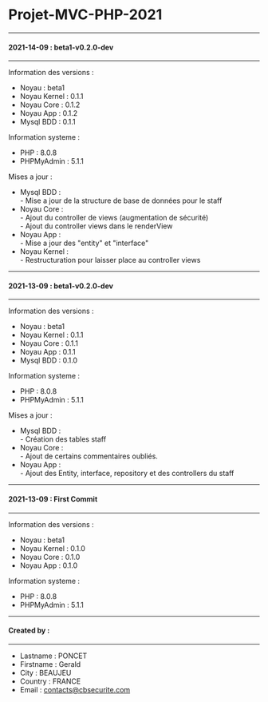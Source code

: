 ﻿# Projet-MVC-PHP-2021

<hr>
<h4>2021-14-09 : beta1-v0.2.0-dev</h4>
<hr>

Information des versions :
- Noyau : beta1
- Noyau Kernel : 0.1.1
- Noyau Core : 0.1.2
- Noyau App : 0.1.2
- Mysql BDD : 0.1.1

Information systeme :
- PHP : 8.0.8
- PHPMyAdmin : 5.1.1

Mises a jour :
- Mysql BDD : 
<br>- Mise a jour de la structure de base de données pour le staff
- Noyau Core : 
<br>- Ajout du controller de views (augmentation de sécurité)
<br>- Ajout du controller views dans le renderView
- Noyau App : 
<br>- Mise a jour des "entity" et "interface"
- Noyau Kernel :
<br>- Restructuration pour laisser place au controller views


<hr>
<h4>2021-13-09 : beta1-v0.2.0-dev</h4>
<hr>

Information des versions :
- Noyau : beta1
- Noyau Kernel : 0.1.1
- Noyau Core : 0.1.1
- Noyau App : 0.1.1
- Mysql BDD : 0.1.0

Information systeme :
- PHP : 8.0.8
- PHPMyAdmin : 5.1.1

Mises a jour :
- Mysql BDD :
<br>- Création des tables staff
- Noyau Core :
<br>- Ajout de certains commentaires oubliés.
- Noyau App :
<br>- Ajout des Entity, interface, repository et des controllers du staff

<hr>
<h4>2021-13-09 : First Commit</h4>
<hr>

Information des versions :
- Noyau : beta1
- Noyau Kernel : 0.1.0
- Noyau Core : 0.1.0
- Noyau App : 0.1.0

Information systeme :
- PHP : 8.0.8
- PHPMyAdmin : 5.1.1

<hr>
<h4>Created by :</h4>  
<hr>

- Lastname : PONCET
- Firstname : Gerald
- City : BEAUJEU
- Country : FRANCE
- Email : contacts@cbsecurite.com
